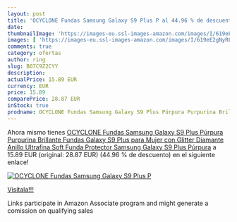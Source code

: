```yaml
---
layout: post
title: 'OCYCLONE Fundas Samsung Galaxy S9 Plus P al 44.96 % de descuento'
date: 
thumbnailImage: 'https://images-eu.ssl-images-amazon.com/images/I/619eE2gNyRL._SL200_.jpg'
images: [ 'https://images-eu.ssl-images-amazon.com/images/I/619eE2gNyRL._SL200_.jpg' ]
comments: true
category: ofertas
author: ring
slug: B07C9Z2CYY
description:
actualPrice: 15.89 EUR
currency: EUR
price: 15.89
comparePrice: 28.87 EUR
inStock: true
prodname: OCYCLONE Fundas Samsung Galaxy S9 Plus Púrpura Purpurina Brillante Fundas Galaxy S9 Plus para Mujer con Glitter Diamante Anillo Ultrafina Soft Funda Protector Samsung Galaxy S9 Plus Púrpura
---
```


Ahora mismo tienes [OCYCLONE Fundas Samsung Galaxy S9 Plus Púrpura Purpurina Brillante Fundas Galaxy S9 Plus para Mujer con Glitter Diamante Anillo Ultrafina Soft Funda Protector Samsung Galaxy S9 Plus Púrpura](https://www.amazon.es/dp/B07C9Z2CYY/?tag=tolees-21) a 15.89 EUR (original: 28.87 EUR) (44.96 %  de descuento) en el siguiente enlace!

[![OCYCLONE Fundas Samsung Galaxy S9 Plus P](https://images-eu.ssl-images-amazon.com/images/I/619eE2gNyRL._SL200_.jpg)](https://www.amazon.es/dp/B07C9Z2CYY/?tag=tolees-21)

[Visítala!!!](https://www.amazon.es/dp/B07C9Z2CYY/?tag=tolees-21)

Links participate in Amazon Associate program and might generate a comission on qualifying sales
